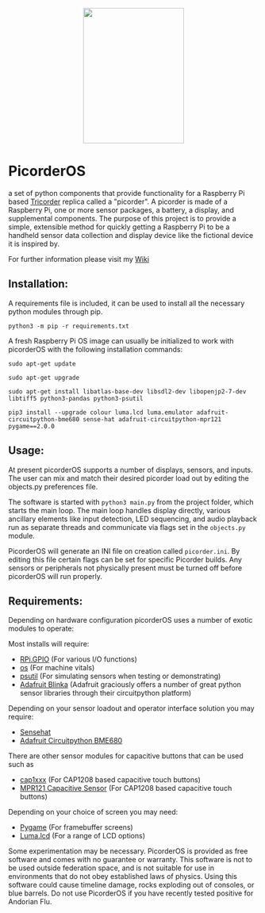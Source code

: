 <p align="center">
  <img width="203" height="273" src="https://raw.githubusercontent.com/directive0/picorderOS/master/assets/Picorder_Logo.png?raw=true">
</p>

# PicorderOS

a set of python components that provide functionality for a Raspberry Pi based [Tricorder](https://en.wikipedia.org/wiki/Tricorder) replica called a "picorder". A picorder is made of a Raspberry Pi, one or more sensor packages, a battery, a display, and supplemental components. The purpose of this project is to provide a simple, extensible method for quickly getting a Raspberry Pi to be a handheld sensor data collection and display device like the fictional device it is inspired by.

For further information please visit my [Wiki](https://squaredwave.com/wiki/index.php?title=PicorderOS)

## Installation:

A requirements file is included, it can be used to install all the necessary python modules through pip.

```
python3 -m pip -r requirements.txt
```

A fresh Raspberry Pi OS image can usually be initialized to work with picorderOS with the following installation commands:

```
sudo apt-get update

sudo apt-get upgrade

sudo apt-get install libatlas-base-dev libsdl2-dev libopenjp2-7-dev libtiff5 python3-pandas python3-psutil

pip3 install --upgrade colour luma.lcd luma.emulator adafruit-circuitpython-bme680 sense-hat adafruit-circuitpython-mpr121 pygame==2.0.0

```

## Usage:
At present picorderOS supports a number of displays, sensors, and inputs. The user can mix and match their desired picorder load out by editing the objects.py preferences file.

The software is started with ```python3 main.py``` from the project folder, which starts the main loop. The main loop handles display directly, various ancillary elements like input detection, LED sequencing, and audio playback run as separate threads and communicate via flags set in the ```objects.py``` module.

PicorderOS will generate an INI file on creation called ```picorder.ini```. By editing this file certain flags can be set for specific Picorder builds. Any sensors or peripherals not physically present must be turned off before picorderOS will run properly.

## Requirements:
Depending on hardware configuration picorderOS uses a number of exotic modules to operate:

Most installs will require:
- [RPi.GPIO](https://pypi.org/project/RPi.GPIO/) (For various I/O functions)
- [os](https://pythonprogramming.net/python-3-os-module/) (For machine vitals)
- [psutil](https://psutil.readthedocs.io/en/latest/) (For simulating sensors when testing or demonstrating)
- [Adafruit Blinka](https://learn.adafruit.com/circuitpython-on-raspberrypi-linux/installing-circuitpython-on-raspberry-pi) (Adafruit graciously offers a number of great python sensor libraries through their circuitpython platform)

Depending on your sensor loadout and operator interface solution you may require:
- [Sensehat](https://projects.raspberrypi.org/en/projects/getting-started-with-the-sense-hat/2)
- [Adafruit Circuitpython BME680](https://github.com/adafruit/Adafruit_CircuitPython_BME680)

There are other sensor modules for capacitive buttons that can be used such as
- [cap1xxx](https://github.com/pimoroni/cap1xxx) (For CAP1208 based capacitive touch buttons)
- [MPR121 Capacitive Sensor](https://github.com/adafruit/Adafruit_CircuitPython_MPR121) (For CAP1208 based capacitive touch buttons)

Depending on your choice of screen you may need:
- [Pygame](https://www.pygame.org/wiki/GettingStarted) (For framebuffer screens)
- [Luma.lcd](https://pypi.org/project/luma.lcd/) (For a range of LCD options)



Some experimentation may be necessary. PicorderOS is provided as free software and comes with no guarantee or warranty. This software is not to be used outside federation space, and is not suitable for use in environments that do not obey established laws of physics. Using this software could cause timeline damage, rocks exploding out of consoles, or blue barrels. Do not use PicorderOS if you have recently tested positive for Andorian Flu.
